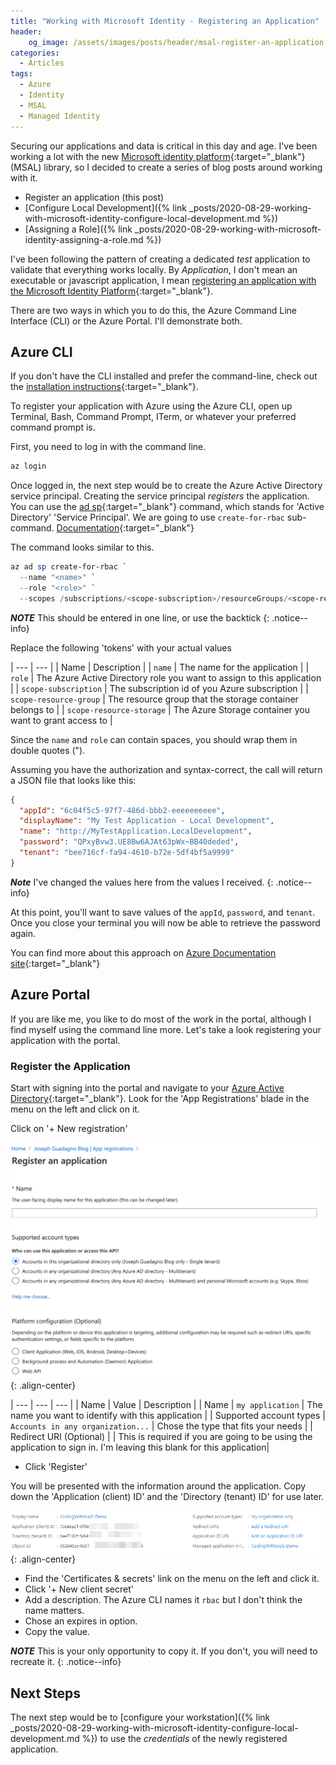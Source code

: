 ```yaml
---
title: "Working with Microsoft Identity - Registering an Application"
header:
    og_image: /assets/images/posts/header/msal-register-an-application.png
categories:
  - Articles
tags:
  - Azure
  - Identity
  - MSAL
  - Managed Identity
---
```

Securing our applications and data is critical in this day and age.  I've been working a lot with the new [Microsoft identity platform](https://docs.microsoft.com/en-us/azure/active-directory/develop/){:target="_blank"}  (MSAL) library, so I decided to create a series of blog posts around working with it.

* Register an application (this post)
* [Configure Local Development]({% link _posts/2020-08-29-working-with-microsoft-identity-configure-local-development.md  %})
* [Assigning a Role]({% link _posts/2020-08-29-working-with-microsoft-identity-assigning-a-role.md %})

I've been following the pattern of creating a dedicated *test* application to validate that everything works locally. By *Application*, I don't mean an executable or javascript application, I mean [registering an application with the Microsoft Identity Platform](https://docs.microsoft.com/en-us/azure/active-directory/develop/quickstart-register-app){:target="_blank"}.

There are two ways in which you to do this, the Azure Command Line Interface (CLI) or the Azure Portal.  I'll demonstrate both.

## Azure CLI

If you don't have the CLI installed and prefer the command-line, check out the [installation instructions](https://docs.microsoft.com/en-us/cli/azure/install-azure-cli-windows){:target="_blank"}.

To register your application with Azure using the Azure CLI, open up Terminal, Bash, Command Prompt, ITerm, or whatever your preferred command prompt is.

First, you need to log in with the command line.

```powershell
az login
```

Once logged in, the next step would be to create the Azure Active Directory service principal.  Creating the service principal *registers* the application.  You can use the [ad sp](https://docs.microsoft.com/en-us/cli/azure/ad/sp?view=azure-cli-latest){:target="_blank"} command, which stands for 'Active Directory' 'Service Principal'. We are going to use `create-for-rbac` sub-command. [Documentation](https://docs.microsoft.com/en-us/cli/azure/ad/sp?view=azure-cli-latest#az-ad-sp-create-for-rbac){:target="_blank"}

The command looks similar to this.

```powershell
az ad sp create-for-rbac `
  --name "<name>" `
  --role "<role>" `
  --scopes /subscriptions/<scope-subscription>/resourceGroups/<scope-resource-group>/providers/Microsoft.Storage/storageAccounts/<scope-resource-storage>
```

***NOTE*** This should be entered in one line, or use the backtick
{: .notice--info}

Replace the following 'tokens' with your actual values

| --- | --- |
| Name  | Description |
| `name` | The name for the application |
| `role` | The Azure Active Directory role you want to assign to this application |
| `scope-subscription` | The subscription id of you Azure subscription |
| `scope-resource-group` | The resource group that the storage container belongs to |
| `scope-resource-storage` | The Azure Storage container you want to grant access to |

Since the `name` and `role` can contain spaces, you should wrap them in double quotes (").

Assuming you have the authorization and syntax-correct, the call will return a JSON file that looks like this:

```json
{
  "appId": "6c04f5c5-97f7-486d-bbb2-eeeeeeeeee",
  "displayName": "My Test Application - Local Development",
  "name": "http://MyTestApplication.LocalDevelopment",
  "password": "QPxyBvw3.UE8Bw6AJAt63pWx~BB40deded",
  "tenant": "bee716cf-fa94-4610-b72e-5df4bf5a9999"
}
```

***Note*** I've changed the values here from the values I received.
{: .notice--info}

At this point, you'll want to save values of the `appId`, `password`, and `tenant`.  Once you close your terminal you will now be able to retrieve the password again.

You can find more about this approach on [Azure Documentation site](https://docs.microsoft.com/en-us/azure/storage/common/storage-auth-aad-rbac-cli?toc=/azure/storage/blobs/toc.json){:target="_blank"}

## Azure Portal

If you are like me, you like to do most of the work in the portal, although I find myself using the command line more.  Let's take a look registering your application with the portal.

### Register the Application

Start with signing into the portal and navigate to your [Azure Active Directory](https://portal.azure.com/#blade/Microsoft_AAD_IAM/ActiveDirectoryMenuBlade/Overview){:target="_blank"}. Look for the 'App Registrations' blade in the menu on the left and click on it.

Click on '+ New registration'

![Register new Application](/assets/images/posts/protect-api-create-application.png){: .align-center}

| --- | --- | --- |
| Name | Value | Description |
| Name | `my application` | The name you want to identify with this application |
| Supported account types | `Accounts in any organization...` | Chose the type that fits your needs |
| Redirect URI (Optional) |  | This is required if you are going to be using the application to sign in.  I'm leaving this blank for this application|

* Click 'Register'

You will be presented with the information around the application.  Copy down the 'Application (client) ID' and the 'Directory (tenant) ID' for use later.

![New Application](/assets/images/posts/securing-container-app-id.png){: .align-center}

* Find the 'Certificates & secrets' link on the menu on the left and click it.
* Click '+ New client secret'
* Add a description.  The Azure CLI names it `rbac` but I don't think the name matters.
* Chose an expires in option.
* Copy the value.

***NOTE*** This is your only opportunity to copy it.  If you don't, you will need to recreate it.
{: .notice--info}

## Next Steps

The next step would be to [configure your workstation]({% link _posts/2020-08-29-working-with-microsoft-identity-configure-local-development.md %}) to use the *credentials* of the newly registered application.
